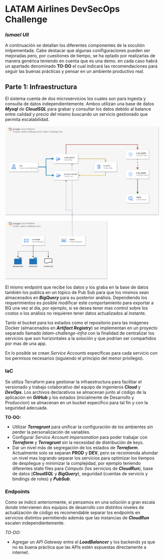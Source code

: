 # LATAM Airlines DevSecOps Challenge
### _Ismael Ull_
A continuación se detallan los diferentes componentes de la soculión imlpementada. Cabe destacar que algunas conifiguraciones pueden ser mejoradas pero, por cuestiones de tiempo, se ha optado por realizarlas de manera genérica teniendo en cuenta que es una demo. en cada caso habrá un apartado denominado **TO-DO** el cual indicará las recomendaciones para seguir las buenas prácticas y pensar en un ambiente productivo real.

## Parte 1: Infraestructura

El sistema cuenta de dos microservicios los cuales son para ingesta y consulta de datos independientemente. Ambos utilizan una base de datos ***Mysql*** de ***CloudSQL*** para grabar y consultar los datos debido al balance entre calidad y precio del mismo buscando un servicio gestionado que permita escalabilidad.

![Infra](assets/infra01.jpg)

El mismo endpoint que recibe los datos y los graba en la base de datos tambièn los publica en un tópico de Pub Sub para que los mismos sean almacenados en ***BigQuery*** para su posterior análisis.
Dependiendo los requerimientos es posible modificar este comportamiento para exportar a BQ una vez al día, por ejemplo, si se desea tener mas control sobre los costos o los análisis no requieren tener datos actualizados al instante.

Tanto el bucket para los estados como el repositorio para las imágenes Docker (almacenados en ***Artifact Registry***) se implementan en un proyecto separado llamado _latam-challenge-infra_ con la finalidad de centralizar los servicios que son horizontales a la solución y que podrían ser compartidos por mas de una app.

En lo posible se crean *Service Accounts* específicas para cada servicio con los permisos necesarios (siguiendo el principio del menor privilegio).

### IaC

Se utiliza Terraform para gestionar la infraestructura para facilitar el versionado y trabajo colaborativo del equipo de ingenieros ***Cloud*** y ***DevOps***. Los archivos declarativos se almacenan junto al código de la aplicación en ***GitHub*** y los estados (inicialmente de Desarrollo y Produccion) se almacenan en un bucket especìfico para tal fin y con la seguridad adecuada.

**TO-DO:**
- Utilizar ***Terragrunt*** para unificar la configuración de los ambientes sin perder la personalización de variables.
- Configurar _Service Account impersonation_ para poder trabajar con ***Terraform*** y ***Terragrunt*** sin la necesidad de distribución de keys.
- Dar un nivel más de segregación de los estados de ***Terraform***. Actualmente solo se separan **PROD** y **DEV**, pero se recomienda ahondar un nivel mas logrando separar los servicios para optimizar los tiempos de despliegue y minimizar la complejidad, por ejemplo teniendo diferentes state files para *Cómputo* (los servicios de ***CloudRun***), base de datos (***CloudSQL*** y ***BigQuery***), seguridad (cuentas de servicio y bindings de roles) y ***PubSub***.

### Endpoints
Como se indicó anteriormente, si pensamos en una solución a gran escala donde intervienen dos equipos de desarrollo con distintos niveles de actualización de código es recomendable separar los endpoints en servicios distintos permitiendo además que las instancias de ***CloudRun*** escalen independientemente.

**TO-DO*:*
- Agregar un *API Gateway* entre el ***LoadBalancer*** y los backends ya que no es buena práctica que las APIs estén expuestas directamente a internet.

